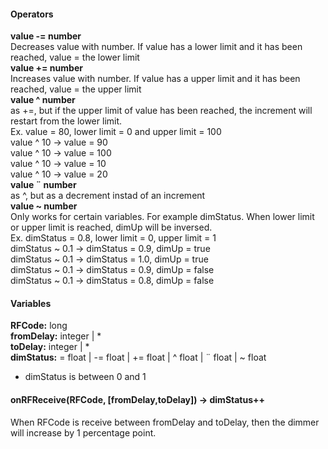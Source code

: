 #### Operators
**value -= number**   
Decreases value with number. If value has a lower limit and it has been reached, value = the lower limit   
**value += number**   
Increases value with number. If value has a upper limit and it has been reached, value = the upper limit   
**value ^ number**   
as +=, but if the upper limit of value has been reached, the increment will restart from the lower limit.    
Ex. value = 80, lower limit = 0 and upper limit = 100   
value ^ 10 -> value = 90   
value ^ 10 -> value = 100   
value ^ 10 -> value = 10   
value ^ 10 -> value = 20   
**value ¨ number**   
as ^, but as a decrement instad of an increment   
**value ~ number**   
Only works for certain variables. For example dimStatus. When lower limit or upper limit is reached, dimUp will be inversed.   
Ex. dimStatus = 0.8, lower limit = 0, upper limit = 1   
dimStatus ~ 0.1 -> dimStatus = 0.9, dimUp = true   
dimStatus ~ 0.1 -> dimStatus = 1.0, dimUp = true   
dimStatus ~ 0.1 -> dimStatus = 0.9, dimUp = false    
dimStatus ~ 0.1 -> dimStatus = 0.8, dimUp = false   

#### Variables
**RFCode:** long   
**fromDelay:** integer | *   
**toDelay:** integer | *   
**dimStatus:** = float | -= float | += float | ^ float | ¨ float | ~ float   
 - dimStatus is between 0 and 1
 

#### onRFReceive(RFCode, [fromDelay,toDelay]) -> dimStatus++
When RFCode is receive between fromDelay and toDelay, then the dimmer will increase by 1 percentage point.
####
